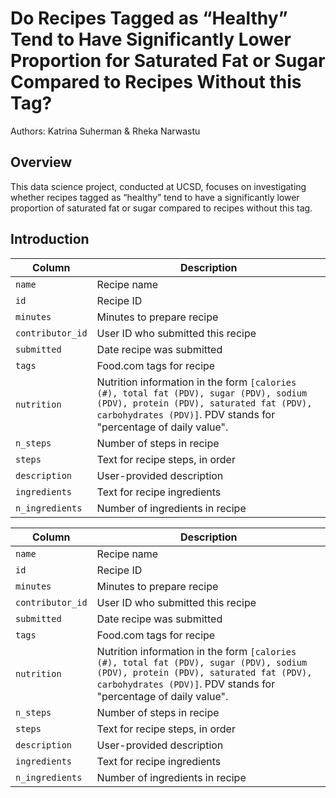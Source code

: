 # Do Recipes Tagged as “Healthy” Tend to Have Significantly Lower Proportion for Saturated Fat or Sugar Compared to Recipes Without this Tag?

Authors: Katrina Suherman & Rheka Narwastu

## Overview
This data science project, conducted at UCSD, focuses on investigating whether recipes tagged as “healthy” tend to have a significantly lower proportion of saturated fat or sugar compared to recipes without this tag. 

## Introduction


| Column          |Description |
|---|---|
| `name`          | Recipe name |
| `id`            | Recipe ID |
| `minutes`       | Minutes to prepare recipe |
| `contributor_id`| User ID who submitted this recipe |
| `submitted`     | Date recipe was submitted |
| `tags`          | Food.com tags for recipe |
| `nutrition`     | Nutrition information in the form `[calories (#), total fat (PDV), sugar (PDV), sodium (PDV), protein (PDV), saturated fat (PDV), carbohydrates (PDV)]`. PDV stands for "percentage of daily value". |
| `n_steps`       | Number of steps in recipe |
| `steps`         | Text for recipe steps, in order |
| `description`   | User-provided description |
| `ingredients`   | Text for recipe ingredients |
| `n_ingredients` | Number of ingredients in recipe |

| Column          | Description                                                                                                                                                   |
|------------------|---------------------------------------------------------------------------------------------------------------------------------------------------------------|
| `name`          | Recipe name                                                                                                                                                  |
| `id`            | Recipe ID                                                                                                                                                   |
| `minutes`       | Minutes to prepare recipe                                                                                                                                     |
| `contributor_id`| User ID who submitted this recipe                                                                                                                             |
| `submitted`     | Date recipe was submitted                                                                                                                                    |
| `tags`          | Food.com tags for recipe                                                                                                                                     |
| `nutrition`     | Nutrition information in the form `[calories (#), total fat (PDV), sugar (PDV), sodium (PDV), protein (PDV), saturated fat (PDV), carbohydrates (PDV)]`. PDV stands for "percentage of daily value". |
| `n_steps`       | Number of steps in recipe                                                                                                                                    |
| `steps`         | Text for recipe steps, in order                                                                                                                              |
| `description`   | User-provided description                                                                                                                                    |
| `ingredients`   | Text for recipe ingredients                                                                                                                                  |
| `n_ingredients` | Number of ingredients in recipe                                                                                                                              |


